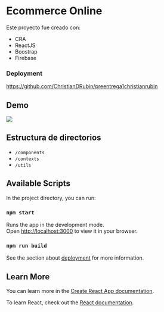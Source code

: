 # Ecommerce Online

Este proyecto fue creado con:

 - CRA
 - ReactJS
 - Boostrap
 - Firebase

### Deployment

https://github.com/ChristianDRubin/preentrega1christianrubin


## Demo

![](https://firebasestorage.googleapis.com/v0/b/coderhouse-ecommerce-4f34a.appspot.com/o/navegacion.gif?alt=media&token=cb5b29f8-edf1-4c3a-b552-63edd73680b9)

## Estructura de directorios

 - `/components`
 - `/contexts`
 - `/utils`

## Available Scripts

In the project directory, you can run:

### `npm start`

Runs the app in the development mode.\
Open [http://localhost:3000](http://localhost:3000) to view it in your browser.

### `npm run build`


See the section about [deployment](https://facebook.github.io/create-react-app/docs/deployment) for more information.


## Learn More

You can learn more in the [Create React App documentation](https://facebook.github.io/create-react-app/docs/getting-started).

To learn React, check out the [React documentation](https://reactjs.org/).
